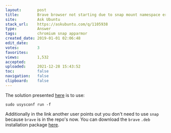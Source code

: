 ```yaml
---
layout:       post
title:        Brave browser not starting due to snap mount namespace error
site:         Ask Ubuntu
stack_url:    https://askubuntu.com/q/1105938
type:         Answer
tags:         chromium snap apparmor
created_date: 2019-01-01 02:06:48
edit_date:    
votes:        3
favorites:    
views:        1,532
accepted:     
uploaded:     2021-12-28 15:43:52
toc:          false
navigation:   false
clipboard:    false
---
```


The solution presented [here][1] is to use:

``` 
sudo usysconf run -f

```

Additionally in the link another user points out you don't need to use `snap` because `brave` is in the repo's now. You can download the `brave` `.deb` installation package [here][2].


  [1]: https://dev.getsol.us/T6899
  [2]: https://community.brave.com/t/how-do-i-install-brave-in-ubuntu/7901/11
